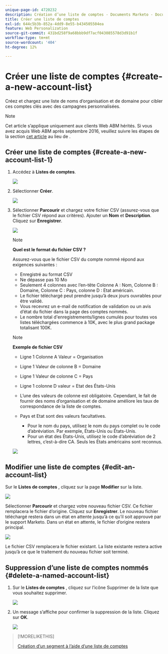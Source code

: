 ```yaml
---
unique-page-id: 4720232
description: Création d’une liste de comptes - Documents Marketo - Documentation du produit
title: Créer une liste de comptes
exl-id: 644c5b3b-852a-4dd9-8e55-b434505504ea
feature: Web Personalization
source-git-commit: 431bd258f9a68bbb9df7acf043085578d3d91b1f
workflow-type: tm+mt
source-wordcount: '404'
ht-degree: 12%

---
```


# Créer une liste de comptes {#create-a-new-account-list}

Créez et chargez une liste de noms d’organisation et de domaine pour cibler ces comptes clés avec des campagnes personnalisées.

>[!NOTE]
>
>Cet article s’applique uniquement aux clients Web ABM hérités. Si vous avez acquis Web ABM après septembre 2016, veuillez suivre les étapes de la section [cet article](https://docs.marketo.com/display/DOCS/Account+Lists#AccountLists-CreateaNewAccountList) au lieu de .

## Créer une liste de comptes {#create-a-new-account-list-1}

1. Accédez à **Listes de comptes**.

   ![](assets/dropdown-account-lists-hand.jpg)

1. Sélectionner **Créer**.

   ![](assets/create-new-account-list-hand.jpg)

1. Sélectionner **Parcourir** et chargez votre fichier CSV (assurez-vous que le fichier CSV répond aux critères). Ajouter un **Nom** et **Description**. Cliquez sur **Enregistrer**.

   ![](assets/create-account-list-hands.jpg)

   >[!NOTE]
   >
   >**Quel est le format du fichier CSV ?**
   >
   >Assurez-vous que le fichier CSV du compte nommé répond aux exigences suivantes :
   >
   >* Enregistré au format CSV
   >* Ne dépasse pas 10 Mo
   >* Seulement 4 colonnes avec l’en-tête Colonne A : Nom, Colonne B : Domaine, Colonne C : Pays, colonne D : Etat américain.
   >* Le fichier téléchargé peut prendre jusqu’à deux jours ouvrables pour être validé.
   >* Vous recevrez un e-mail de notification de validation ou un avis d’état du fichier dans la page des comptes nommés.
   >* Le nombre total d&#39;enregistrements/lignes cumulés pour toutes vos listes téléchargées commence à 10K, avec le plus grand package totalisant 100K.

   >[!NOTE]
   >
   >**Exemple de fichier CSV**
   >
   >* Ligne 1 Colonne A Valeur = Organisation
   >* Ligne 1 Valeur de colonne B = Domaine
   >* Ligne 1 Valeur de colonne C = Pays
   >* Ligne 1 colonne D valeur = Etat des États-Unis
   >* L’une des valeurs de colonne est obligatoire. Cependant, le fait de fournir des noms d’organisation et de domaine améliore les taux de correspondance de la liste de comptes.
   >* Pays et Etat sont des valeurs facultatives.
   >
   >   * Pour le nom du pays, utilisez le nom du pays complet ou le code d’abréviation. Par exemple, États-Unis ou États-Unis.
   >   * Pour un état des États-Unis, utilisez le code d’abréviation de 2 lettres, c’est-à-dire CA. Seuls les États américains sont reconnus.
   >
   >![](assets/image2015-2-25-12-3a19-3a10.png)

## Modifier une liste de comptes {#edit-an-account-list}

Sur le **Listes de comptes** , cliquez sur la page **Modifier** sur la liste.

![](assets/create-new-account-list-edit.jpg)

Sélectionner **Parcourir** et chargez votre nouveau fichier CSV. Ce fichier remplacera le fichier d’origine. Cliquez sur **Enregistrer**. Le nouveau fichier téléchargé restera dans un état en attente jusqu’à ce qu’il soit approuvé par le support Marketo. Dans un état en attente, le fichier d’origine restera principal.

![](assets/set-account-list-edit-hands.jpg)

Le fichier CSV remplacera le fichier existant. La liste existante restera active jusqu’à ce que le traitement du nouveau fichier soit terminé.

## Suppression d’une liste de comptes nommés {#delete-a-named-account-list}

1. Sur le **Listes de comptes** , cliquez sur l’icône Supprimer de la liste que vous souhaitez supprimer.

   ![](assets/create-new-account-list-delete.jpg)

1. Un message s’affiche pour confirmer la suppression de la liste. Cliquez sur **OK**.

   ![](assets/delete-notification-hand.jpg)

>[!MORELIKETHIS]
>
>[Création d’un segment à l’aide d’une liste de comptes](/help/marketo/product-docs/web-personalization/account-based-web-marketing/create-a-segment-using-an-account-list.md)
